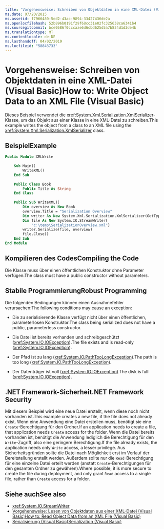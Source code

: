```yaml
---
title: 'Vorgehensweise: Schreiben von Objektdaten in eine XML-Datei (Visual Basic)'
ms.date: 07/20/2015
ms.assetid: f7966480-5ed2-43ac-9894-33427436de2a
ms.openlocfilehash: 52b896b0191f29f68cc31e02fc325638ca6341b4
ms.sourcegitcommit: bce0586f0cccaae6d6cbd625d5a7b824d1d3de4b
ms.translationtype: MT
ms.contentlocale: de-DE
ms.lasthandoff: 04/02/2019
ms.locfileid: "58843733"
---
```

# <a name="how-to-write-object-data-to-an-xml-file-visual-basic"></a><span data-ttu-id="7aae4-102">Vorgehensweise: Schreiben von Objektdaten in eine XML-Datei (Visual Basic)</span><span class="sxs-lookup"><span data-stu-id="7aae4-102">How to: Write Object Data to an XML File (Visual Basic)</span></span>
<span data-ttu-id="7aae4-103">Dieses Beispiel verwendet die <xref:System.Xml.Serialization.XmlSerializer>-Klasse, um das Objekt aus einer Klasse in eine XML-Datei zu schreiben.</span><span class="sxs-lookup"><span data-stu-id="7aae4-103">This example writes the object from a class to an XML file using the <xref:System.Xml.Serialization.XmlSerializer> class.</span></span>  
  
## <a name="example"></a><span data-ttu-id="7aae4-104">Beispiel</span><span class="sxs-lookup"><span data-stu-id="7aae4-104">Example</span></span>  
  
```vb  
Public Module XMLWrite  
  
    Sub Main()  
        WriteXML()  
    End Sub  
  
    Public Class Book  
        Public Title As String  
    End Class  
  
    Public Sub WriteXML()  
        Dim overview As New Book  
        overview.Title = "Serialization Overview"  
        Dim writer As New System.Xml.Serialization.XmlSerializer(GetType(Book))  
        Dim file As New System.IO.StreamWriter(  
            "c:\temp\SerializationOverview.xml")  
        writer.Serialize(file, overview)  
        file.Close()  
    End Sub  
End Module  
```  
  
## <a name="compiling-the-code"></a><span data-ttu-id="7aae4-105">Kompilieren des Codes</span><span class="sxs-lookup"><span data-stu-id="7aae4-105">Compiling the Code</span></span>  
 <span data-ttu-id="7aae4-106">Die Klasse muss über einen öffentlichen Konstruktor ohne Parameter verfügen.</span><span class="sxs-lookup"><span data-stu-id="7aae4-106">The class must have a public constructor without parameters.</span></span>  
  
## <a name="robust-programming"></a><span data-ttu-id="7aae4-107">Stabile Programmierung</span><span class="sxs-lookup"><span data-stu-id="7aae4-107">Robust Programming</span></span>  
 <span data-ttu-id="7aae4-108">Die folgenden Bedingungen können einen Ausnahmefehler verursachen:</span><span class="sxs-lookup"><span data-stu-id="7aae4-108">The following conditions may cause an exception:</span></span>  
  
-   <span data-ttu-id="7aae4-109">Die zu serialisierende Klasse verfügt nicht über einen öffentlichen, parameterlosen Konstruktor.</span><span class="sxs-lookup"><span data-stu-id="7aae4-109">The class being serialized does not have a public, parameterless constructor.</span></span>  
  
-   <span data-ttu-id="7aae4-110">Die Datei ist bereits vorhanden und schreibgeschützt (<xref:System.IO.IOException>).</span><span class="sxs-lookup"><span data-stu-id="7aae4-110">The file exists and is read-only (<xref:System.IO.IOException>).</span></span>  
  
-   <span data-ttu-id="7aae4-111">Der Pfad ist zu lang (<xref:System.IO.PathTooLongException>).</span><span class="sxs-lookup"><span data-stu-id="7aae4-111">The path is too long (<xref:System.IO.PathTooLongException>).</span></span>  
  
-   <span data-ttu-id="7aae4-112">Der Datenträger ist voll (<xref:System.IO.IOException>).</span><span class="sxs-lookup"><span data-stu-id="7aae4-112">The disk is full (<xref:System.IO.IOException>).</span></span>  
  
## <a name="net-framework-security"></a><span data-ttu-id="7aae4-113">.NET Framework-Sicherheit</span><span class="sxs-lookup"><span data-stu-id="7aae4-113">.NET Framework Security</span></span>  
 <span data-ttu-id="7aae4-114">Mit diesem Beispiel wird eine neue Datei erstellt, wenn diese noch nicht vorhanden ist.</span><span class="sxs-lookup"><span data-stu-id="7aae4-114">This example creates a new file, if the file does not already exist.</span></span> <span data-ttu-id="7aae4-115">Wenn eine Anwendung eine Datei erstellen muss, benötigt sie eine `Create`-Berechtigung für den Ordner.</span><span class="sxs-lookup"><span data-stu-id="7aae4-115">If an application needs to create a file, that application needs `Create` access for the folder.</span></span> <span data-ttu-id="7aae4-116">Wenn die Datei bereits vorhanden ist, benötigt die Anwendung lediglich die Berechtigung für den `Write`-Zugriff, also eine geringere Berechtigung.</span><span class="sxs-lookup"><span data-stu-id="7aae4-116">If the file already exists, the application needs only `Write` access, a lesser privilege.</span></span> <span data-ttu-id="7aae4-117">Aus Sicherheitsgründen sollte die Datei nach Möglichkeit erst im Verlauf der Bereitstellung erstellt werden. Außerdem sollte nur die `Read`-Berechtigung für eine einzelne Datei erteilt werden (anstatt `Create`-Berechtigungen für den gesamten Ordner zu gewähren).</span><span class="sxs-lookup"><span data-stu-id="7aae4-117">Where possible, it is more secure to create the file during deployment, and only grant `Read` access to a single file, rather than `Create` access for a folder.</span></span>  
  
## <a name="see-also"></a><span data-ttu-id="7aae4-118">Siehe auch</span><span class="sxs-lookup"><span data-stu-id="7aae4-118">See also</span></span>

- <xref:System.IO.StreamWriter>
- [<span data-ttu-id="7aae4-119">Vorgehensweise: Lesen von Objektdaten aus einer XML-Datei (Visual Basic)</span><span class="sxs-lookup"><span data-stu-id="7aae4-119">How to: Read Object Data from an XML File (Visual Basic)</span></span>](../../../../visual-basic/programming-guide/concepts/serialization/how-to-read-object-data-from-an-xml-file.md)
- [<span data-ttu-id="7aae4-120">Serialisierung (Visual Basic)</span><span class="sxs-lookup"><span data-stu-id="7aae4-120">Serialization (Visual Basic)</span></span>](../../../../visual-basic/programming-guide/concepts/serialization/index.md)
